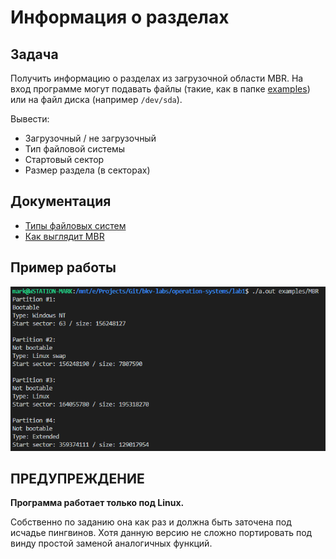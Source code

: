 # Информация о разделах

## Задача

Получить информацию о разделах из загрузочной области MBR. На вход программе могут подавать файлы (такие, как в папке [examples](examples)) или на файл диска (например `/dev/sda`).

Вывести:

* Загрузочный / не загрузочный
* Тип файловой системы
* Стартовый сектор
* Размер раздела (в секторах)

## Документация

* [Типы файловых систем](filesystems.md)
* [Как выглядит MBR](os-partitions.md)

## Пример работы

![screenshot](screenshot.png)

## ПРЕДУПРЕЖДЕНИЕ

**Программа работает только под Linux.**

Собственно по заданию она как раз и должна быть заточена под исчадье пингвинов. Хотя данную версию не сложно портировать под винду простой заменой аналогичных функций.